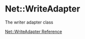 # Net::WriteAdapter

The writer adapter class

[Net::WriteAdapter Reference](https://ruby-doc.org/stdlib-2.5.0/libdoc/net/protocol/rdoc/Net::WriteAdapter.html)